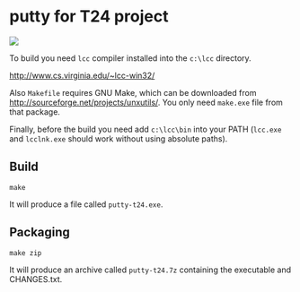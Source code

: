 putty for T24 project
=====================

![](https://raw.github.com/begoon/putty-t24/master/doc/putty-t24.png)

To build you need `lcc` compiler installed into the `c:\lcc` directory.

http://www.cs.virginia.edu/~lcc-win32/

Also `Makefile` requires GNU Make, which can be downloaded from
http://sourceforge.net/projects/unxutils/. You only need `make.exe` file from
that package.

Finally, before the build you need add `c:\lcc\bin` into your PATH (`lcc.exe`
and `lcclnk.exe` should work without using absolute paths).

Build
-----

    make

It will produce a file called `putty-t24.exe`.

Packaging
---------

    make zip

It will produce an archive called `putty-t24.7z` containing the executable
and CHANGES.txt.
